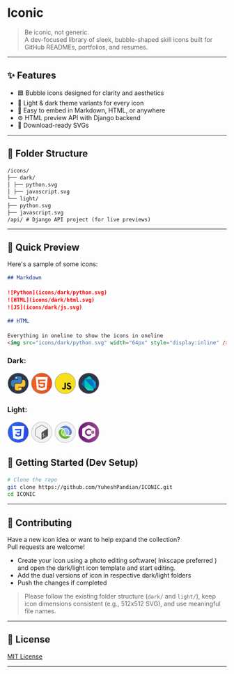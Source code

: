 # Iconic

> Be iconic, not generic.  
> A dev-focused library of sleek, bubble-shaped skill icons built for GitHub READMEs, portfolios, and resumes.

---

## ✨ Features

-   🟦 Bubble icons designed for clarity and aesthetics
-   🌙 Light & dark theme variants for every icon
-   🧩 Easy to embed in Markdown, HTML, or anywhere
-   ⚙️ HTML preview API with Django backend
-   💾 Download-ready SVGs

---

## 📁 Folder Structure

```
/icons/
├── dark/
│ ├── python.svg
│ ├── javascript.svg
└── light/
├── python.svg
├── javascript.svg
/api/ # Django API project (for live previews)
```

---

## 🧪 Quick Preview

Here's a sample of some icons:

```markdown
## Markdown

![Python](icons/dark/python.svg)
![HTML](icons/dark/html.svg)
![JS](icons/dark/js.svg)
```

```markdown
## HTML

Everything in oneline to show the icons in oneline
<img src="icons/dark/python.svg" width="64px" style="display:inline" /> <img src="icons/dark/html.svg" width="64px" style="display:inline" /> <img src="icons/dark/js.svg" width="64px" style="display:inline" />
```

### Dark:

<img src="icons/dark/python.svg" width="50px" title="Python" /> <img src="icons/dark/html.svg" width="50px" title="HTML" /> <img src="icons/dark/js.svg" width="50px" title="Javascript" />  <img src="icons/dark/dart.svg" width="50px" title="Dart" />

### Light:

<img src="icons/light/css.svg" width="50px" title="css" /> <img src="icons/light/bash.svg" width="50px" title="Bash" /> <img src="icons/light/clojure.svg" width="50px" title="Clojure" /> <img src="icons/light/csharp.svg" width="50px" title="C#" />

## 🚀 Getting Started (Dev Setup)

```bash
# Clone the repo
git clone https://github.com/YuheshPandian/ICONIC.git
cd ICONIC
```

---

## 🤝 Contributing

Have a new icon idea or want to help expand the collection?  
Pull requests are welcome!

-   Create your icon using a photo editing software( Inkscape preferred ) and open the dark/light icon template and start editing.
-   Add the dual versions of icon in respective dark/light folders
-   Push the changes if completed

> Please follow the existing folder structure (`dark/` and `light/`), keep icon dimensions consistent (e.g., 512x512 SVG), and use meaningful file names.

---

## 📜 License

[MIT License](LICENSE)

---
